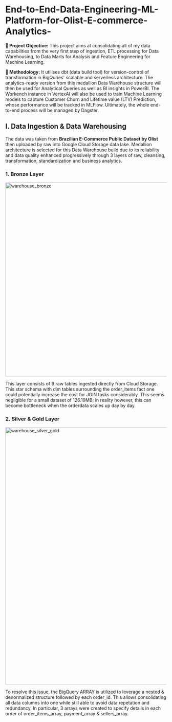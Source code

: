 # End-to-End-Data-Engineering-ML-Platform-for-Olist-E-commerce-Analytics-

**🎯 Project Objective:** This project aims at consolidating all of my data capabilities from the very first step of ingestion, ETL processing for Data Warehousing, to Data Marts for Analysis and Feature Engineering for Machine Learning. 

**🧰 Methodology:** It utilises dbt (data build tool) for version-control of transformation in BigQuries' scalable and serverless architecture. The analytics-ready version from this medallion Data Warehouse structure will then be used for Analytical Queries as well as BI insights in PowerBI. The Workench instance in VertexAI will also be used to train Machine Learning models to capture Customer Churn and Lifetime value (LTV) Prediction, whose performance will be tracked in MLFlow. Ultimately, the whole end-to-end process will be managed by Dagster.

## I. Data Ingestion & Data Warehousing
The data was taken from **Brazilian E-Commerce Public Dataset by Olist** then uploaded by raw into Google Cloud Storage data lake.
Medallion architecture is selected for this Data Warehouse build due to its reliability and data quality enhanced progressively through 3 layers of raw, cleansing, transformation, standardization and business analytics.  
### 1. Bronze Layer
<img width="800" height="603" alt="warehouse_bronze" src="https://github.com/user-attachments/assets/4a0c9be3-5b42-40cf-aef0-c6018a1e228a" />


This layer consists of 9 raw tables ingested directly from Cloud Storage. This star schema with dim tables surrounding the order_items fact one could potentially increase the cost for JOIN tasks considerably. This seems negligible for a small dataset of 126.19MB; in reality however, this can become bottleneck when the orderdata scales up day by day.

### 2. Silver & Gold Layer
<img width="544" height="800" alt="warehouse_silver_gold" src="https://github.com/user-attachments/assets/7907abd6-9be3-4217-b3a7-09254a249714" />

To resolve this issue, the BigQuery ARRAY is utilized to leverage a nested & denormalized structure followed by each order_id. This allows consolidating all data columns into one while still able to avoid data repetation and redundancy. In particular, 3 arrays were created to specify details in each order of order_items_array, payment_array & sellers_array.




